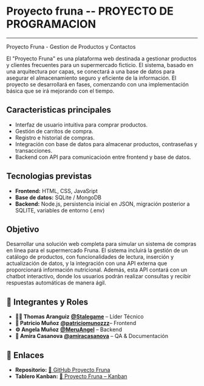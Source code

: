 ﻿# Proyecto fruna -- PROYECTO DE PROGRAMACION
----------------------- 
Proyecto Fruna - Gestion de Productos y Contactos

El "Proyecto Fruna" es una plataforma web destinada a gestionar productos y clientes frecuentes para un supermercado ficticio. El sistema, basado en una arquitectura por capas, se conectará a una base de datos para asegurar el almacenamiento seguro y eficiente de la información. El proyecto se desarrollará en fases, comenzando con una implementación básica que se irá mejorando con el tiempo.

## Caracteristicas principales
- Interfaz de usuario intuitiva para comprar productos.
- Gestión de carritos de compra.
- Registro e historial de compras.
- Integración con base de datos para almacenar productos, contraseñas y transacciones.
- Backend con API para comunicacioón entre frontend y base de datos.
  
## Tecnologias previstas
- **Frontend:** HTML, CSS, JavaSript
- **Base de datos:** SQLite / MongoDB
- **Backend:** Node.js, persistencia inicial en JSON, migración posterior a SQLITE, variables de entorno (.env)

## Objetivo
Desarrollar una solución web completa para simular un sistema de compras en línea para el supermercado Fruna. El sistema incluirá la gestión de un catálogo de productos, con funcionalidades de lectura, inserción y actualización de datos, y la integración con una API externa que proporcionará información nutricional. Además, esta API contará con un chatbot interactivo, donde los usuarios podrán realizar consultas y recibir respuestas automáticas de manera ágil.

## 👥 Integrantes y Roles
- **🧑‍💻 Thomas Aranguiz** **[@Stalegame](https://github.com/Stalegame)** – Líder Técnico 
- **🎨 Patricio Muñoz** **[@patriciomunozzz](https://github.com/patriciomunozzz)**– Frontend  
- **⚙️ Angela Muñoz** **[@MeruAngel](https://github.com/MeruAngel)** – Backend  
- **📝 Amira Casanova** **[@amiracasanova](https://github.com/amiracasanova)** – QA & Documentación
  
## 📌 Enlaces
- **Repositorio:** [🔗 GitHub Proyecto Fruna](https://github.com/Stalegame/PROYECTO-DE-PROGRAMACION)
- **Tablero Kanban:** [🔗 Proyecto Fruna – Kanban](https://trello.com/invite/b/689ccd69233da4f45016f66b/ATTI3a846a1aa484032cb15c2812a627865b229B87B7/proyecto-fruna)
